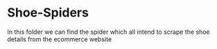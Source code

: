 # Shoe-Spiders
In this folder we can find the spider which all intend to scrape the shoe details from the ecommerce website

